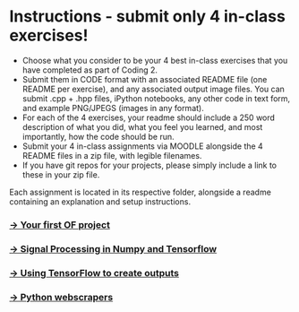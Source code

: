 
# Instructions - submit only 4 in-class exercises!

- Choose what you consider to be your 4 best in-class exercises that you have completed as part of Coding 2.
- Submit them in CODE format with an associated README file (one README per exercise), and any associated output image files. You can submit .cpp + .hpp files, iPython notebooks, any other code in text form, and example PNG/JPEGS (images in any format).
- For each of the 4 exercises, your readme should include a 250 word description of what you did, what you feel you learned, and most importantly, how the code should be run.
- Submit your 4 in-class assignments via MOODLE alongside the 4 README files in a zip file, with legible filenames.
- If you have git repos for your projects, please simply include a link to these in your zip file.

Each assignment is located in its respective folder, alongside a readme containing an explanation and setup instructions.

### [→ Your first OF project](https://github.com/moritzsalla/micklabs/tree/master/jsToOF)

### [→ Signal Processing in Numpy and Tensorflow](https://github.com/moritzsalla/micklabs/tree/master/processingImages)

### [→ Using TensorFlow to create outputs](https://github.com/moritzsalla/micklabs/tree/master/styleTransfer)

### [→ Python webscrapers](https://github.com/moritzsalla/micklabs/tree/master/webScraper)

